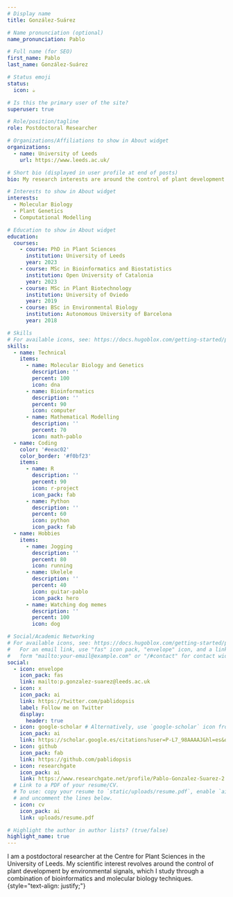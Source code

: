 ```yaml
---
# Display name
title: González-Suárez

# Name pronunciation (optional)
name_pronunciation: Pablo

# Full name (for SEO)
first_name: Pablo
last_name: González-Suárez

# Status emoji
status:
  icon: ☕️

# Is this the primary user of the site?
superuser: true

# Role/position/tagline
role: Postdoctoral Researcher

# Organizations/Affiliations to show in About widget
organizations:
  - name: University of Leeds
    url: https://www.leeds.ac.uk/

# Short bio (displayed in user profile at end of posts)
bio: My research interests are around the control of plant development by temperature, specially during the reproductive phase.

# Interests to show in About widget
interests:
  - Molecular Biology
  - Plant Genetics
  - Computational Modelling

# Education to show in About widget
education:
  courses:
    - course: PhD in Plant Sciences
      institution: University of Leeds
      year: 2023
    - course: MSc in Bioinformatics and Biostatistics
      institution: Open University of Catalonia 
      year: 2023
    - course: MSc in Plant Biotechnology
      institution: University of Oviedo
      year: 2019
    - course: BSc in Environmental Biology
      institution: Autonomous University of Barcelona
      year: 2018

# Skills
# For available icons, see: https://docs.hugoblox.com/getting-started/page-builder/#icons
skills:
  - name: Technical
    items:
      - name: Molecular Biology and Genetics
        description: ''
        percent: 100
        icon: dna
      - name: Bioinformatics
        description: ''
        percent: 90
        icon: computer
      - name: Mathematical Modelling
        description: ''
        percent: 70
        icon: math-pablo
  - name: Coding
    color: '#eeac02'
    color_border: '#f0bf23'
    items:
      - name: R
        description: ''
        percent: 90
        icon: r-project
        icon_pack: fab
      - name: Python
        description: ''
        percent: 60
        icon: python
        icon_pack: fab
  - name: Hobbies
    items:
      - name: Jogging
        description: ''
        percent: 80
        icon: running
      - name: Ukelele
        description: ''
        percent: 40
        icon: guitar-pablo
        icon_pack: hero
      - name: Watching dog memes
        description: ''
        percent: 100
        icon: dog

# Social/Academic Networking
# For available icons, see: https://docs.hugoblox.com/getting-started/page-builder/#icons
#   For an email link, use "fas" icon pack, "envelope" icon, and a link in the
#   form "mailto:your-email@example.com" or "/#contact" for contact widget.
social:
  - icon: envelope
    icon_pack: fas
    link: mailto:p.gonzalez-suarez@leeds.ac.uk
  - icon: x
    icon_pack: ai
    link: https://twitter.com/pablidopsis
    label: Follow me on Twitter
    display:
      header: true
  - icon: google-scholar # Alternatively, use `google-scholar` icon from `ai` icon pack
    icon_pack: ai
    link: https://scholar.google.es/citations?user=P-L7_98AAAAJ&hl=es&oi=sra
  - icon: github
    icon_pack: fab
    link: https://github.com/pablidopsis
  - icon: researchgate
    icon_pack: ai
    link: https://www.researchgate.net/profile/Pablo-Gonzalez-Suarez-2
  # Link to a PDF of your resume/CV.
  # To use: copy your resume to `static/uploads/resume.pdf`, enable `ai` icons in `params.yaml`,
  # and uncomment the lines below.
  - icon: cv
    icon_pack: ai
    link: uploads/resume.pdf

# Highlight the author in author lists? (true/false)
highlight_name: true
---
```


I am a postdoctoral researcher at the Centre for Plant Sciences in the University of Leeds. My scientific interest revolves around the control of plant development by environmental signals, which I study through a combination of bioinformatics and molecular biology techniques.
{style="text-align: justify;"}
